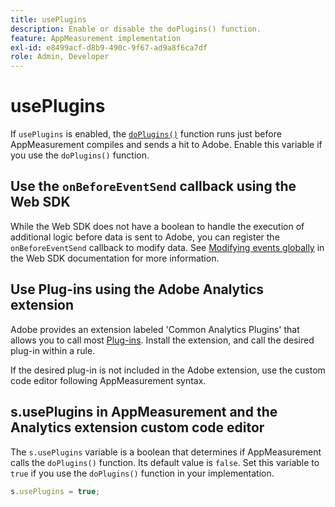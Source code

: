 ```yaml
---
title: usePlugins
description: Enable or disable the doPlugins() function.
feature: AppMeasurement implementation
exl-id: e8499acf-d8b9-490c-9f67-ad9a8f6ca7df
role: Admin, Developer
---
```

# usePlugins

If `usePlugins` is enabled, the [`doPlugins()`](../functions/doplugins.md) function runs just before AppMeasurement compiles and sends a hit to Adobe. Enable this variable if you use the `doPlugins()` function.

## Use the `onBeforeEventSend` callback using the Web SDK

While the Web SDK does not have a boolean to handle the execution of additional logic before data is sent to Adobe, you can register the `onBeforeEventSend` callback to modify data. See [Modifying events globally](https://experienceleague.adobe.com/docs/experience-platform/edge/fundamentals/tracking-events.html#modifying-events-globally) in the Web SDK documentation for more information.

## Use Plug-ins using the Adobe Analytics extension

Adobe provides an extension labeled 'Common Analytics Plugins' that allows you to call most [Plug-ins](../plugins/impl-plugins.md). Install the extension, and call the desired plug-in within a rule.

If the desired plug-in is not included in the Adobe extension, use the custom code editor following AppMeasurement syntax.

## s.usePlugins in AppMeasurement and the Analytics extension custom code editor

The `s.usePlugins` variable is a boolean that determines if AppMeasurement calls the `doPlugins()` function. Its default value is `false`. Set this variable to `true` if you use the `doPlugins()` function in your implementation.

```js
s.usePlugins = true;
```
